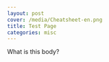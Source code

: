 ```yaml
---
layout: post
cover: /media/Cheatsheet-en.png
title: Test Page
categories: misc
---
```

What is this body?